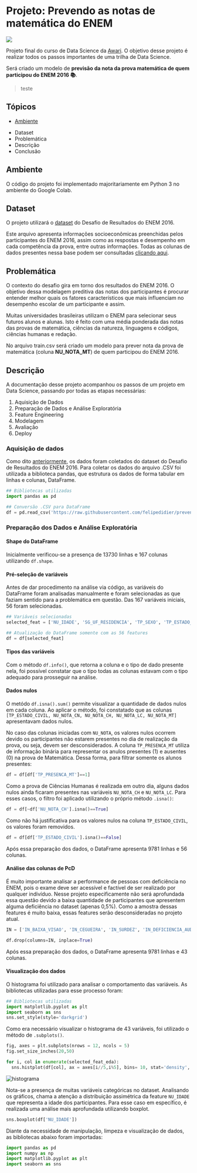 # Projeto: Prevendo as notas de matemática do ENEM
<img src="https://img.shields.io/badge/Status-Completed-brightgreen"/>

Projeto final do curso de Data Science da [Awari](https://awari.com.br/). O objetivo desse projeto é realizar todos os passos importantes de uma trilha de Data Science.

Será criado um modelo de **previsão da nota da prova matemática de quem participou do ENEM 2016 :books:**.

> teste

## Tópicos


* [Ambiente](#ambiente)
- Dataset
- Problemática
- Descrição
- Conclusão


## Ambiente


O código do projeto foi implementado majoritariamente em Python 3 no ambiente do Google Colab.


## Dataset

O projeto utilizará o [dataset](https://raw.githubusercontent.com/felipedidier/prevendo-notas-enem2016/master/train.csv) do Desafio de Resultados do ENEM 2016. 

Este arquivo apresenta informações socioeconômicas preenchidas pelos participantes do ENEM 2016, assim como as respostas e desempenho em cada competência da prova, entre outras informações. Todas as colunas de dados presentes nessa base podem ser consultadas [clicando aqui](https://s3-us-west-1.amazonaws.com/acceleration-assets-highway/data-science/dicionario-de-dados.zip).

## Problemática

O contexto do desafio gira em torno dos resultados do ENEM 2016. O objetivo dessa modelagem preditiva das notas dos participantes é procurar entender melhor quais os fatores característicos que mais influenciam no desempenho escolar de um participante e assim. 

Muitas universidades brasileiras utilizam o ENEM para selecionar seus futuros alunos e alunas. Isto é feito com uma média ponderada das notas das provas de matemática, ciências da natureza, linguagens e códigos, ciências humanas e redação. 

No arquivo train.csv será criado um modelo para prever nota da prova de matemática (coluna **NU_NOTA_MT**) de quem participou do ENEM 2016. 

## Descrição

A documentação desse projeto acompanhou os passos de um projeto em Data Science, passando por todas as etapas necessárias:

1. Aquisição de Dados
2. Preparação de Dados e Análise Exploratória
4. Feature Engineering
5. Modelagem
6. Avaliação
7. Deploy

### Aquisição de dados

Como dito [anteriormente](#dataset), os dados foram coletados do dataset do Desafio de Resultados do ENEM 2016. Para coletar os dados do arquivo .CSV foi utilizada a biblioteca pandas, que estrutura os dados de forma tabular em linhas e colunas, DataFrame.

```python
## Bibliotecas utilizadas
import pandas as pd

## Conversão .CSV para DataFrame
df = pd.read_csv('https://raw.githubusercontent.com/felipedidier/prevendo-notas-enem2016/master/train.csv',encoding='utf-8-sig')
```

### Preparação dos Dados e Análise Exploratória

#### Shape do DataFrame
Inicialmente verificou-se a presença de 13730 linhas e 167 colunas utilizando ```df.shape```.

#### Pré-seleção de variáveis
Antes de dar procedimento na análise via código, as variáveis do DataFrame foram analisadas manualmente e foram selecionadas as que faziam sentido para a problemática em questão. Das 167 variáveis iniciais, 56 foram selecionadas.

```python
## Variáveis selecionadas
selected_feat = ['NU_IDADE', 'SG_UF_RESIDENCIA', 'TP_SEXO', 'TP_ESTADO_CIVIL', 'TP_COR_RACA', 'TP_NACIONALIDADE', 'TP_ST_CONCLUSAO', 'TP_ESCOLA', 'IN_TREINEIRO', 'IN_BAIXA_VISAO', 'IN_CEGUEIRA', 'IN_SURDEZ', 'IN_DEFICIENCIA_AUDITIVA', 'IN_SURDO_CEGUEIRA', 'IN_DEFICIENCIA_FISICA', 'IN_DEFICIENCIA_MENTAL', 'IN_DEFICIT_ATENCAO', 'IN_DISLEXIA', 'IN_DISCALCULIA', 'IN_AUTISMO', 'IN_VISAO_MONOCULAR', 'IN_OUTRA_DEF', 'IN_GESTANTE', 'IN_LACTANTE', 'IN_IDOSO', 'TP_PRESENCA_MT', 'NU_NOTA_CN', 'NU_NOTA_CH', 'NU_NOTA_LC', 'NU_NOTA_MT', 'Q006', 'Q007', 'Q008', 'Q009', 'Q010', 'Q011', 'Q012', 'Q013', 'Q014', 'Q015', 'Q016', 'Q017', 'Q018', 'Q019', 'Q020', 'Q021', 'Q022', 'Q023', 'Q024', 'Q025', 'Q026', 'Q042', 'Q043', 'Q045', 'Q047', 'Q048']

## Atualização do DataFrame somente com as 56 features
df = df[selected_feat]
```

#### Tipos das variáveis
Com o método ```df.info()```, que retorna a coluna e o tipo de dado presente nela, foi possível constatar que o tipo todas as colunas estavam com o tipo adequado para prosseguir na análise.

#### Dados nulos
O metódo ```df.isna().sum()``` permite visualizar a quantidade de dados nulos em cada coluna. Ao aplicar o método, foi constatado que as colunas ```[TP_ESTADO_CIVIL, NU_NOTA_CN, NU_NOTA_CH, NU_NOTA_LC, NU_NOTA_MT]``` apresentavam dados nulos.

No caso das colunas iniciadas com ```NU_NOTA```, os valores nulos ocorrem devido os participantes não estarem presentes no dia de realização da prova, ou seja, devem ser desconsiderados. A coluna ```TP_PRESENCA_MT``` utiliza de informação binária para representar os anulos presentes (1) e ausentes (0) na prova de Matemática. Dessa forma, para filtrar somente os alunos presentes:

```python
df = df[df['TP_PRESENCA_MT']==1]
```

Como a prova de Ciências Humanas é realizada em outro dia, alguns dados nulos ainda ficaram presentes nas variáveis ```NU_NOTA_CH``` e ```NU_NOTA_LC```. Para esses casos, o filtro foi aplicado utilizando o próprio método ```.isna()```:

```python
df = df[~df['NU_NOTA_CH'].isna()==True]
```

Como não há justificativa para os valores nulos na coluna ```TP_ESTADO_CIVIL```, os valores foram removidos.

```python
df = df[df['TP_ESTADO_CIVIL'].isna()==False]
```

Após essa preparação dos dados, o DataFrame apresenta 9781 linhas e 56 colunas.

#### Análise das colunas de PcD

É muito importante analisar a performance de pessoas com deficiência no ENEM, pois o exame deve ser acessível e factível de ser realizado por qualquer indivíduo. Nesse projeto especificamente não será aprofundada essa questão devido a baixa quantidade de participantes que apresentem alguma deficiência no dataset (apenas 0,5%). Como a amostra dessas features é muito baixa, essas features serão desconsideradas no projeto atual.

```python
IN = ['IN_BAIXA_VISAO', 'IN_CEGUEIRA', 'IN_SURDEZ', 'IN_DEFICIENCIA_AUDITIVA', 'IN_SURDO_CEGUEIRA', 'IN_DEFICIENCIA_FISICA', 'IN_DEFICIENCIA_MENTAL', 'IN_DEFICIT_ATENCAO', 'IN_DISLEXIA', 'IN_DISCALCULIA', 'IN_AUTISMO', 'IN_VISAO_MONOCULAR', 'IN_OUTRA_DEF']

df.drop(columns=IN, inplace=True)
```

Após essa preparação dos dados, o DataFrame apresenta 9781 linhas e 43 colunas.

#### Visualização dos dados

O histograma foi utilizado para analisar o comportamento das variáveis. As bibliotecas utilizadas para esse processo foram:

```python
## Bibliotecas utilizadas
import matplotlib.pyplot as plt
import seaborn as sns
sns.set_style(style='darkgrid')
```

Como era necessário visualizar o histograma de 43 variáveis, foi utilizado o método de ```.subplots()```.

```python
fig, axes = plt.subplots(nrows = 12, ncols = 5)
fig.set_size_inches(20,50)

for i, col in enumerate(selected_feat_eda):
  sns.histplot(df[col], ax = axes[i//5,i%5], bins= 10, stat='density', kde=True)
```

![histograma](https://github.com/felipedidier/prevendo-notas-enem2016/blob/master/images/histograma.png?raw=true)

Nota-se a presença de muitas variáveis categóricas no dataset. Analisando os gráficos, chama a atenção a distribuição assimétrica da feature ```NU_IDADE``` que representa a idade dos participantes. Para esse caso em específico, é realizada uma análise mais aprofundada utilizando boxplot.

```python
sns.boxplot(df['NU_IDADE'])
```

Diante da necessidade de manipulação, limpeza e visualização de dados, as bibliotecas abaixo foram importadas:

```python
import pandas as pd
import numpy as np
import matplotlib.pyplot as plt
import seaborn as sns
```
